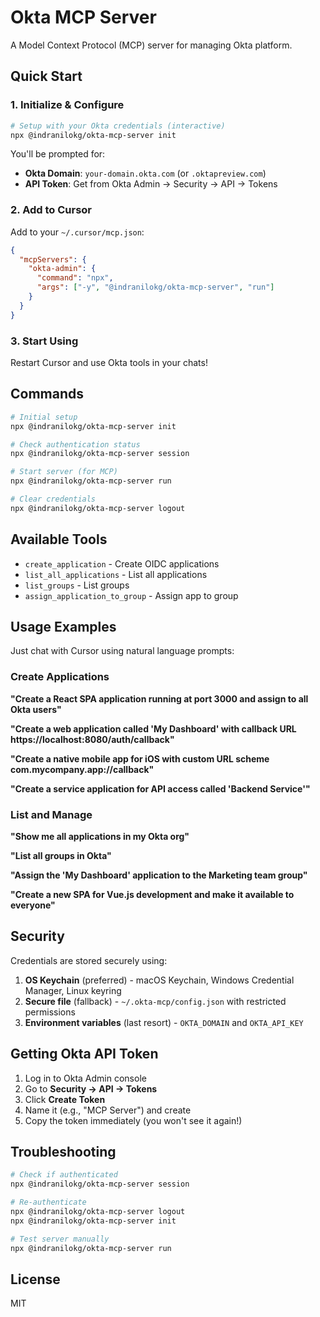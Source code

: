 # Okta MCP Server

A Model Context Protocol (MCP) server for managing Okta platform.

## Quick Start

### 1. Initialize & Configure

```bash
# Setup with your Okta credentials (interactive)
npx @indranilokg/okta-mcp-server init
```

You'll be prompted for:
- **Okta Domain**: `your-domain.okta.com` (or `.oktapreview.com`)
- **API Token**: Get from Okta Admin → Security → API → Tokens

### 2. Add to Cursor

Add to your `~/.cursor/mcp.json`:

```json
{
  "mcpServers": {
    "okta-admin": {
      "command": "npx", 
      "args": ["-y", "@indranilokg/okta-mcp-server", "run"]
    }
  }
}
```

### 3. Start Using

Restart Cursor and use Okta tools in your chats!

## Commands

```bash
# Initial setup
npx @indranilokg/okta-mcp-server init

# Check authentication status  
npx @indranilokg/okta-mcp-server session

# Start server (for MCP)
npx @indranilokg/okta-mcp-server run

# Clear credentials
npx @indranilokg/okta-mcp-server logout
```

## Available Tools

- `create_application` - Create OIDC applications
- `list_all_applications` - List all applications
- `list_groups` - List groups  
- `assign_application_to_group` - Assign app to group

## Usage Examples

Just chat with Cursor using natural language prompts:

### Create Applications

**"Create a React SPA application running at port 3000 and assign to all Okta users"**

**"Create a web application called 'My Dashboard' with callback URL https://localhost:8080/auth/callback"**

**"Create a native mobile app for iOS with custom URL scheme com.mycompany.app://callback"**

**"Create a service application for API access called 'Backend Service'"**

### List and Manage

**"Show me all applications in my Okta org"**

**"List all groups in Okta"**

**"Assign the 'My Dashboard' application to the Marketing team group"**

**"Create a new SPA for Vue.js development and make it available to everyone"**

## Security

Credentials are stored securely using:
1. **OS Keychain** (preferred) - macOS Keychain, Windows Credential Manager, Linux keyring
2. **Secure file** (fallback) - `~/.okta-mcp/config.json` with restricted permissions  
3. **Environment variables** (last resort) - `OKTA_DOMAIN` and `OKTA_API_KEY`

## Getting Okta API Token

1. Log in to Okta Admin console
2. Go to **Security → API → Tokens**
3. Click **Create Token**
4. Name it (e.g., "MCP Server") and create
5. Copy the token immediately (you won't see it again!)

## Troubleshooting

```bash
# Check if authenticated
npx @indranilokg/okta-mcp-server session

# Re-authenticate  
npx @indranilokg/okta-mcp-server logout
npx @indranilokg/okta-mcp-server init

# Test server manually
npx @indranilokg/okta-mcp-server run
```

## License

MIT
